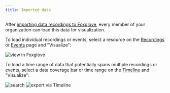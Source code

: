 ```yaml
---
title: Imported data
---
```


After [importing data recordings to Foxglove](TBD), every member of your organization can load this data for visualization.

To load individual recordings or events, select a resource on the [Recordings](https://console.foxglove.dev/recordings) or [Events](https://console.foxglove.dev/events) page and "Visualize":

![view in Foxglove](/img/docs/data-platform/view-in-studio.webp)

To load a time range of data that potentially spans multiple recordings or events, select a data coverage bar or time range on the [Timeline](https://console.foxglove.dev/timeline) and "Visualize":

![search](/img/docs/data-platform/search.webp)
![export via Timeline](/img/docs/data-platform/timeline-export.webp)
